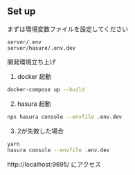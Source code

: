 ## Set up

まずは環境変数ファイルを設定してください

```
server/.env
server/hasure/.env.dev
```

開発環境立ち上げ

1. docker 起動

```bash
docker-compose up --build
```

2. hasura 起動

```bash
npx hasura console --envfile .env.dev
```

3. 2が失敗した場合
```bash
yarn
hasura console --envfile .env.dev
```


http://localhost:9695/ にアクセス
